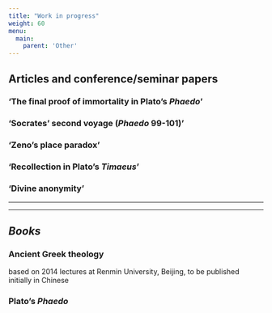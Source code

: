 ```yaml
---
title: "Work in progress"
weight: 60
menu:
  main:
    parent: 'Other'
---
```


## Articles and conference/seminar papers

### ‘The final proof of immortality in Plato’s <em>Phaedo</em>’

### ‘Socrates’ second voyage (_Phaedo_ 99-101)’

### ‘Zeno’s place paradox’

### ‘Recollection in Plato’s <em>Timaeus</em>’

### ‘Divine anonymity’
__________________
__________________
## *Books*

### Ancient Greek theology
based on 2014 lectures at Renmin University, Beijing, to be published initially in Chinese

### Plato’s _Phaedo_
